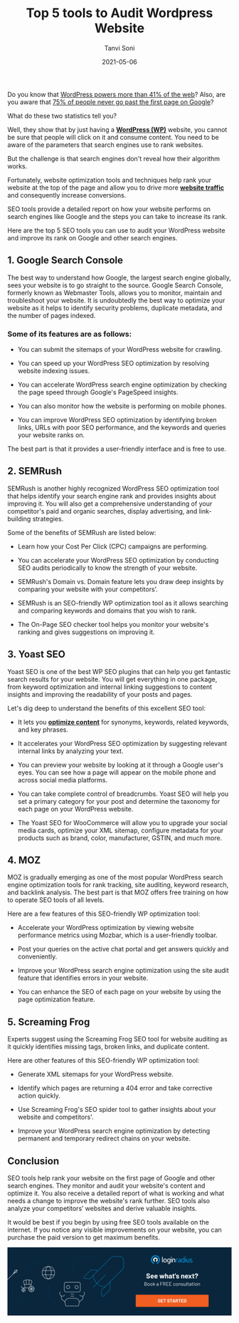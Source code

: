 ﻿---
type: fuel
title: "Top 5 tools to Audit Wordpress Website"
date: "2021-05-06"
coverImage: "top-5-wp-seo-tools.jpg"
category: ["loginradius"]
featured: false
author: "Tanvi Soni"
description: "SEO tools help rank your website on the first page of Google and other search engines. They monitor and audit your website's content and optimize it. You also receive a detailed report of what is working and what needs a change to improve the website's rank further."
metadescription: "Here are the top six SEO tools businesses can use to audit their WordPress website and improve their rank on Google and other search engines."
metatitle: "The use of website optimization tools will help the website rise to the top of the search results. Discover the top 5 tools for auditing WordPress website and their versatile features"
---

Do you know that [WordPress powers more than 41% of the web](https://wordpress.org/about/features/#:~:text=WordPress%20powers%20more%20than%2041,applications%2C%20are%20built%20with%20WordPress.)? Also, are you aware that [75% of people never go past the first page on Google](https://blog.hubspot.com/blog/tabid/6307/bid/14416/100-Awesome-Marketing-Stats-Charts-Graphs-Data.aspx)?

What do these two statistics tell you?

Well, they show that by just having a **[WordPress (WP)](https://wordpress.org/plugins/loginradius-for-wordpress/)** website, you cannot be sure that people will click on it and consume content. You need to be aware of the parameters that search engines use to rank websites.

But the challenge is that search engines don't reveal how their algorithm works.

Fortunately, website optimization tools and techniques help rank your website at the top of the page and allow you to drive more **[website traffic](https://www.loginradius.com/blog/fuel/2021/02/attract-consumers-to-your-website/)** and consequently increase conversions.

SEO tools provide a detailed report on how your website performs on search engines like Google and the steps you can take to increase its rank.

Here are the top 5 SEO tools you can use to audit your WordPress website and improve its rank on Google and other search engines.

## 1. Google Search Console

The best way to understand how Google, the largest search engine globally, sees your website is to go straight to the source. Google Search Console, formerly known as Webmaster Tools, allows you to monitor, maintain and troubleshoot your website. It is undoubtedly the best way to optimize your website as it helps to identify security problems, duplicate metadata, and the number of pages indexed.

### Some of its features are as follows:

- You can submit the sitemaps of your WordPress website for crawling.

- You can speed up your WordPress SEO optimization by resolving website indexing issues.

- You can accelerate WordPress search engine optimization by checking the page speed through Google's PageSpeed insights.

- You can also monitor how the website is performing on mobile phones.

- You can improve WordPress SEO optimization by identifying broken links, URLs with poor SEO performance, and the keywords and queries your website ranks on.

The best part is that it provides a user-friendly interface and is free to use.

## 2. SEMRush

SEMRush is another highly recognized WordPress SEO optimization tool that helps identify your search engine rank and provides insights about improving it. You will also get a comprehensive understanding of your competitor's paid and organic searches, display advertising, and link-building strategies.

Some of the benefits of SEMRush are listed below:

- Learn how your Cost Per Click (CPC) campaigns are performing.

- You can accelerate your WordPress SEO optimization by conducting SEO audits periodically to know the strength of your website.

- SEMRush's Domain vs. Domain feature lets you draw deep insights by comparing your website with your competitors’.

- SEMRush is an SEO-friendly WP optimization tool as it allows searching and comparing keywords and domains that you wish to rank.

- The On-Page SEO checker tool helps you monitor your website's ranking and gives suggestions on improving it.

## 3. Yoast SEO

Yoast SEO is one of the best WP SEO plugins that can help you get fantastic search results for your website. You will get everything in one package, from keyword optimization and internal linking suggestions to content insights and improving the readability of your posts and pages.

Let's dig deep to understand the benefits of this excellent SEO tool:

- It lets you **[optimize content](https://www.loginradius.com/blog/fuel/2021/03/How-to-Drive-in-the-Highest-Quality-Leads-in-2021-with-Content-and-SEO/)** for synonyms, keywords, related keywords, and key phrases.

- It accelerates your WordPress SEO optimization by suggesting relevant internal links by analyzing your text.

- You can preview your website by looking at it through a Google user's eyes. You can see how a page will appear on the mobile phone and across social media platforms.

- You can take complete control of breadcrumbs. Yoast SEO will help you set a primary category for your post and determine the taxonomy for each page on your WordPress website.

- The Yoast SEO for WooCommerce will allow you to upgrade your social media cards, optimize your XML sitemap, configure metadata for your products such as brand, color, manufacturer, GSTIN, and much more.

## 4. MOZ

MOZ is gradually emerging as one of the most popular WordPress search engine optimization tools for rank tracking, site auditing, keyword research, and backlink analysis. The best part is that MOZ offers free training on how to operate SEO tools of all levels.

Here are a few features of this SEO-friendly WP optimization tool:

- Accelerate your WordPress optimization by viewing website performance metrics using Mozbar, which is a user-friendly toolbar.

- Post your queries on the active chat portal and get answers quickly and conveniently.

- Improve your WordPress search engine optimization using the site audit feature that identifies errors in your website.

- You can enhance the SEO of each page on your website by using the page optimization feature.

## 5. Screaming Frog

Experts suggest using the Screaming Frog SEO tool for website auditing as it quickly identifies missing tags, broken links, and duplicate content.

Here are other features of this SEO-friendly WP optimization tool:

- Generate XML sitemaps for your WordPress website.

- Identify which pages are returning a 404 error and take corrective action quickly.

- Use Screaming Frog's SEO spider tool to gather insights about your website and competitors'.

- Improve your WordPress search engine optimization by detecting permanent and temporary redirect chains on your website.

## Conclusion

SEO tools help rank your website on the first page of Google and other search engines. They monitor and audit your website's content and optimize it. You also receive a detailed report of what is working and what needs a change to improve the website's rank further. SEO tools also analyze your competitors’ websites and derive valuable insights.

It would be best if you begin by using free SEO tools available on the internet. If you notice any visible improvements on your website, you can purchase the paid version to get maximum benefits.

[![book-a-demo-Consultation](book-a-demo-Consultation.png)](https://www.loginradius.com/book-a-demo/)
